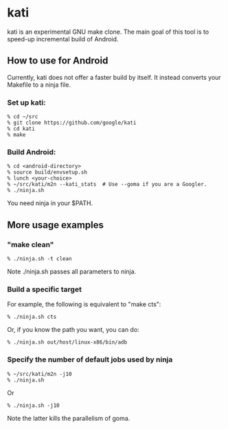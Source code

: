 # kati

kati is an experimental GNU make clone.
The main goal of this tool is to speed-up incremental build of Android.

## How to use for Android

Currently, kati does not offer a faster build by itself. It instead converts
your Makefile to a ninja file.

### Set up kati:

    % cd ~/src
    % git clone https://github.com/google/kati
    % cd kati
    % make

### Build Android:

    % cd <android-directory>
    % source build/envsetup.sh
    % lunch <your-choice>
    % ~/src/kati/m2n --kati_stats  # Use --goma if you are a Googler.
    % ./ninja.sh

You need ninja in your $PATH.

## More usage examples

### "make clean"

    % ./ninja.sh -t clean

Note ./ninja.sh passes all parameters to ninja.

### Build a specific target

For example, the following is equivalent to "make cts":

    % ./ninja.sh cts

Or, if you know the path you want, you can do:

    % ./ninja.sh out/host/linux-x86/bin/adb

### Specify the number of default jobs used by ninja

    % ~/src/kati/m2n -j10
    % ./ninja.sh

Or

    % ./ninja.sh -j10

Note the latter kills the parallelism of goma.
